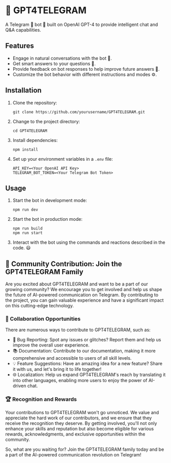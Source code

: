 

# 💬 GPT4TELEGRAM

A Telegram 📱 bot 🤖 built on OpenAI GPT-4 to provide intelligent chat and Q&A capabilities.

## Features

- Engage in natural conversations with the bot 💬.
- Get smart answers to your questions 🤔.
- Provide feedback on bot responses to help improve future answers 📝.
- Customize the bot behavior with different instructions and modes ⚙️.

## Installation

1. Clone the repository:

   ```
   git clone https://github.com/yourusername/GPT4TELEGRAM.git
   ```

2. Change to the project directory:

   ```
   cd GPT4TELEGRAM
   ```

3. Install dependencies:

   ```
   npm install
   ```

4. Set up your environment variables in a `.env` file:

   ```
   API_KEY=<Your OpenAI API Key>
   TELEGRAM_BOT_TOKEN=<Your Telegram Bot Token>
   ```

## Usage

1. Start the bot in development mode:

   ```
   npm run dev
   ```

2. Start the bot in production mode:

   ```
   npm run build
   npm run start
   ```

3. Interact with the bot using the commands and reactions described in the code. 😃


## 🚀 Community Contribution: Join the GPT4TELEGRAM Family

Are you excited about GPT4TELEGRAM and want to be a part of our growing community? We encourage you to get involved and help us shape the future of AI-powered communication on Telegram. By contributing to the project, you can gain valuable experience and have a significant impact on this cutting-edge technology.

### 🤝 Collaboration Opportunities

There are numerous ways to contribute to GPT4TELEGRAM, such as:

- 🐛 Bug Reporting: Spot any issues or glitches? Report them and help us improve the overall user experience.
- 📚 Documentation: Contribute to our documentation, making it more comprehensive and accessible to users of all skill levels.
- 💡 Feature Suggestions: Have an amazing idea for a new feature? Share it with us, and let's bring it to life together!
- 🌐 Localization: Help us expand GPT4TELEGRAM's reach by translating it into other languages, enabling more users to enjoy the power of AI-driven chat.

### 🏆 Recognition and Rewards

Your contributions to GPT4TELEGRAM won't go unnoticed. We value and appreciate the hard work of our contributors, and we ensure that they receive the recognition they deserve. By getting involved, you'll not only enhance your skills and reputation but also become eligible for various rewards, acknowledgments, and exclusive opportunities within the community.

So, what are you waiting for? Join the GPT4TELEGRAM family today and be a part of the AI-powered communication revolution on Telegram!
